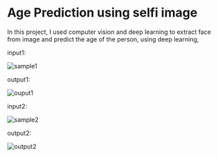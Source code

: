 # Age Prediction using selfi image 

In this project, I used computer vision and deep learning to extract face from image and predict the age of the person, using deep learning,

input1: 

![sample1](https://user-images.githubusercontent.com/39022530/79038864-7862c200-7bfa-11ea-8e6d-6b06a51edb42.jpg)

output1:

![ouput1](https://user-images.githubusercontent.com/39022530/79038895-bd86f400-7bfa-11ea-8816-e947ec922939.PNG)

input2:

![sample2](https://user-images.githubusercontent.com/39022530/79038907-d2638780-7bfa-11ea-99be-5c93cf20c4c5.png)

output2:

![output2](https://user-images.githubusercontent.com/39022530/79038913-e1e2d080-7bfa-11ea-84b5-affa0bdf4314.PNG)


